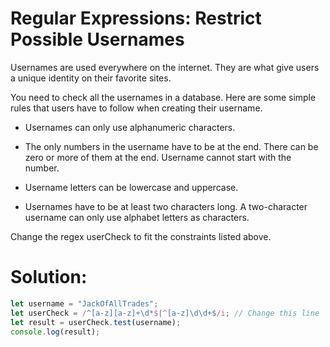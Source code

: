 # Regular Expressions: Restrict Possible Usernames
Usernames are used everywhere on the internet. They are what give users a unique identity on their favorite sites.

You need to check all the usernames in a database. Here are some simple rules that users have to follow when creating their username.

- Usernames can only use alphanumeric characters.

- The only numbers in the username have to be at the end. There can be zero or more of them at the end. Username cannot start with the number.

- Username letters can be lowercase and uppercase.

- Usernames have to be at least two characters long. A two-character username can only use alphabet letters as characters.

Change the regex userCheck to fit the constraints listed above.

# Solution:
```javascript
let username = "JackOfAllTrades";
let userCheck = /^[a-z][a-z]+\d*$|^[a-z]\d\d+$/i; // Change this line
let result = userCheck.test(username);
console.log(result);
```